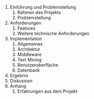 1. Einführung und Problemstellung
    1. Rahmen des Projekts
    2. Problemstellung
2. Anforderungen
    1. Features
    2. Weitere technische Anforderungen
3. Implementation
    1. Allgemeines
    2. Architektur
    3. Middleware
    4. Text Mining
    5. Benutzeroberfläche
    6. Datenbank
4. Ergebnis
5. Diskussion
6. Anhang
    1. Erfahrungen aus dem Projekt
